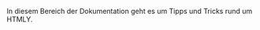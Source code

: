 <!--t Tips &amp; Trick t-->
<!--d In diesem Bereich der Dokumentation geht es um Tipps und Tricks rund um HTMLY. d-->

In diesem Bereich der Dokumentation geht es um Tipps und Tricks rund um HTMLY.